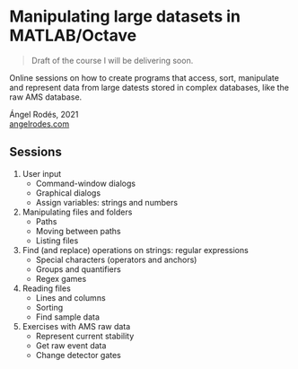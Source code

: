 # Manipulating large datasets in MATLAB/Octave

> Draft of the course I will be delivering soon.

Online sessions on how to create programs that access, sort, manipulate and represent data from large datests stored in complex databases, like the raw AMS database. 

Ángel Rodés, 2021 \
[angelrodes.com](https://angelrodes.wordpress.com/)

## Sessions

1. User input
    * Command-window dialogs
    * Graphical dialogs
    * Assign variables: strings and numbers
2. Manipulating files and folders
    * Paths
    * Moving between paths
    * Listing files
3. Find (and replace) operations on strings: regular expressions
    * Special characters (operators and anchors)
    * Groups and quantifiers
    * Regex games
5. Reading files
    * Lines and columns
    * Sorting
    * Find sample data
6. Exercises with AMS raw data
    * Represent current stability
    * Get raw event data
    * Change detector gates

<!--
* [Plotting georeferenced data]
-->
